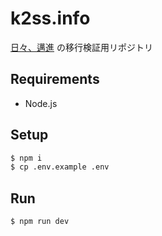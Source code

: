 # k2ss.info

[日々、邁進](https://k2ss.info) の移行検証用リポジトリ

## Requirements

- Node.js

## Setup

```bash
$ npm i
$ cp .env.example .env
```

## Run

```bash
$ npm run dev
```
